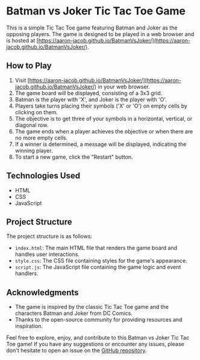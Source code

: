 # Batman vs Joker Tic Tac Toe Game

This is a simple Tic Tac Toe game featuring Batman and Joker as the opposing players. The game is designed to be played in a web browser and is hosted at [https://aaron-jacob.github.io/BatmanVsJoker/](https://aaron-jacob.github.io/BatmanVsJoker/).

## How to Play

1. Visit [https://aaron-jacob.github.io/BatmanVsJoker/](https://aaron-jacob.github.io/BatmanVsJoker/) in your web browser.
2. The game board will be displayed, consisting of a 3x3 grid.
3. Batman is the player with 'X', and Joker is the player with 'O'.
4. Players take turns placing their symbols ('X' or 'O') on empty cells by clicking on them.
5. The objective is to get three of your symbols in a horizontal, vertical, or diagonal row.
6. The game ends when a player achieves the objective or when there are no more empty cells.
7. If a winner is determined, a message will be displayed, indicating the winning player.
8. To start a new game, click the "Restart" button.

## Technologies Used

- HTML
- CSS
- JavaScript



## Project Structure

The project structure is as follows:

- `index.html`: The main HTML file that renders the game board and handles user interactions.
- `style.css`: The CSS file containing styles for the game's appearance.
- `script.js`: The JavaScript file containing the game logic and event handlers.



## Acknowledgments

- The game is inspired by the classic Tic Tac Toe game and the characters Batman and Joker from DC Comics.
- Thanks to the open-source community for providing resources and inspiration.

Feel free to explore, enjoy, and contribute to this Batman vs Joker Tic Tac Toe game! If you have any suggestions or encounter any issues, please don't hesitate to open an issue on the [GitHub repository](https://github.com/aaron-jacob/BatmanVsJoker).
